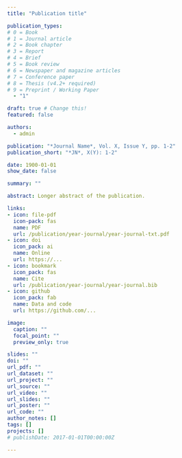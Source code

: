 ```yaml
---
title: "Publication title"

publication_types:
# 0 = Book
# 1 = Journal article
# 2 = Book chapter
# 3 = Report
# 4 = Brief
# 5 = Book review
# 6 = Newspaper and magazine articles
# 7 = Conference paper
# 8 = Thesis (v4.2+ required)
# 9 = Preprint / Working Paper
  - "1"

draft: true # Change this!
featured: false

authors:
  - admin

publication: "*Journal Name*, Vol. X, Issue Y, pp. 1-2"
publication_short: "*JN*, X(Y): 1-2"

date: 1900-01-01
show_date: false

summary: ""

abstract: Longer abstract of the publication.

links:
- icon: file-pdf
  icon-pack: fas
  name: PDF
  url: /publication/year-journal/year-journal-txt.pdf
- icon: doi
  icon_pack: ai
  name: Online
  url: https://...
- icon: bookmark
  icon_pack: fas
  name: Cite
  url: /publication/year-journal/year-journal.bib
- icon: github
  icon_pack: fab
  name: Data and code
  url: https://github.com/...

image:
  caption: ""
  focal_point: ""
  preview_only: true

slides: ""
doi: ""
url_pdf: ""
url_dataset: ""
url_project: ""
url_source: ""
url_video: ""
url_slides: ""
url_poster: ""
url_code: ""
author_notes: []
tags: []
projects: []
# publishDate: 2017-01-01T00:00:00Z

---
```

